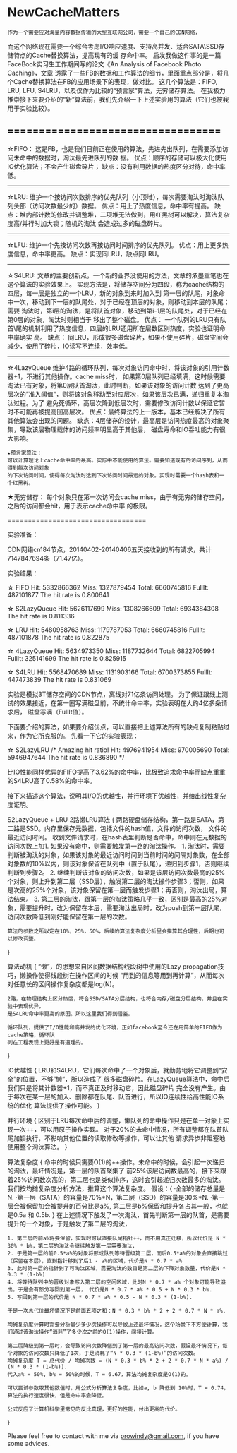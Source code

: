 NewCacheMatters
===============


	作为一个需要应对海量内容数据传输的大型互联网公司，需要一个自己的CDN网络，
而这个网络现在需要一个综合考虑I/O响应速度、支持高并发、适合SATA\SSD存储特点的Cache替换算法，提高现有的缓
存命中率。
	启发我做这件事的是一篇FaceBook实习生工作期间写的论文《An Analysis of Facebook Photo Caching》，文章
透露了一些FB的数据和工作算法的细节，里面重点部分是，将几个Cache替换算法在FB的应用场景下的表现，做对比。
这几个算法是：FIFO, LRU, LFU, S4LRU，以及仅作为比较的“预言家”算法，无穷储存算法。
	在我极力推崇接下来要介绍的“新”算法前，我们先介绍一下上述实验用的算法（它们也被我用于实验比较）。


==================================
-----------------------
☆FIFO：
这是FB，也是我们目前正在使用的算法，先进先出队列，在需要添加访问未命中的数据时，淘汰最先进队列的数
据。
优点：顺序的存储可以极大化使用IO优化算法；不会产生磁盘碎片；
缺点：没有利用数据的热度区分对待，命中率低。

-----------------------
☆LRU: 
维护一个按访问次数排序的优先队列（小顶堆），每次需要淘汰时淘汰队列头部（访问次数最少的）数据。
优点：用上了热度信息，命中率有提高。
缺点：堆内部计数的修改并调整堆，二项堆无法做到，用红黑树可以解决，算法复杂度高/并行时加大锁；随机的淘汰
	  会造成过多的磁盘碎片。
	  
-----------------------
☆LFU: 
维护一个先按访问次数再按访问时间排序的优先队列。
优点：用上更多热度信息，命中率更高。
缺点：实现同LRU，缺点同LRU。

-----------------------
☆S4LRU: 
文章的主要创新点，一个新的业界没使用的方法，文章的浓墨重笔也在这个算法的实验效果上。
实现方法是，将储存空间分为四段，称为cache结构的四层，每一层是独立的一个LRU，新的对象到来时加入到
第一层的队尾，对象命中一次，移动到下一层的队尾处，对于已经在顶层的对象，则移动到本层的队尾；需要
淘汰时，第i层的淘汰，是将队首对象，移动到第i-1层的队尾处，对于已经在第0层的对象，淘汰时则相当于
移出了整个磁盘。
优点： 一个队列的LRU只有队首\尾的机制利用了热度信息，四层的LRU还用所在层数区别热度，实验也证明命中率确实
	   高。
缺点： 同LRU，形成很多磁盘碎片，如果不使用碎片，磁盘空间会减少，使用了碎片，IO读写不连续，效率低。

-----------------------
☆4LazyQueue
维护4路的循环队列，每次对象访问命中时，将该对象的引用计数器+1，不进行其他操作。cache miss时，
如果第0层队列已经填满，这时候需要淘汰已有对象，将第0层队首淘汰，此时判断，如果该对象的访问计数
达到了更高层次的”准入阈值“，则将该对象移动至对应层次，如果该层次已满，递归重复本淘汰过程。为了
避免死循环，高层次降到低层次时，需要修改访问计数以保证它暂时不可能再被提高回高层次。
优点：最终算法的上一版本，基本已经解决了所有其他算法会出现的问题。
缺点：4层储存的设计，最高层是访问热度最高的对象聚集，导致该层物理载体的访问频率明显高于其他层，
      磁盘寿命和IO吞吐能力有很大影响。

~~~~~~~~~~~~~~~~~~~~~~~
★预言家算法：
可以计算理论上cache命中率的最高。实际中不能使用的算法。需要知道既有的访问序列，从而得到每次访问对象
的下次访问时间，使得每次淘汰时选到下次访问时间最远的对象。实现时需要一个hash表和一个红黑树。

~~~~~~~~~~~~~~~~~~~~~~~
★无穷储存：
每个对象只在第一次访问会cache miss，由于有无穷的储存空间，之后的访问都会hit，用于表示cache命中率
的极限。

==================================


实验准备：

CDN网络cn184节点，20140402-20140406五天接收到的所有请求，共计7147847694条（71.47亿）。

实验结果：

☆ FIFO
Hit: 	5332866362
Miss: 	1327879454
Total: 	6660745816
FullIt: 487101877
The hit rate is 0.800641

☆ S2LazyQueue
Hit: 	5626117699
Miss: 	1308266609
Total: 	6934384308
The hit rate is 0.811336

☆ LRU
Hit: 	5480958763
Miss: 	1179787053
Total:	6660745816
FullIt:	487101878
The hit rate is 0.822875

☆ 4LazyQueue
Hit: 	5634973350
Miss: 	1187732644
Total:	6822705994
FullIt: 325141699
The hit rate is 0.825915


☆ S4LRU
Hit: 	5568470689
Miss: 	1131903166
Total: 	6700373855
FullIt: 447473839
The hit rate is 0.831069



实验是模拟3T储存空间的CDN节点，离线对71亿条访问处理。
为了保证跟线上测试的效果接近，在第一圈写满磁盘前，不统计命中率，实验表明在大约4亿多条请求后，
磁盘写满（FullIt值）。

下面要介绍的算法，如果要介绍优点，可以直接把上述算法所有的缺点复制粘贴过来，作为它所克服的。
先看一下它的实验表现：

☆ S2LazyLRU
/* Amazing hit ratio!
Hit: 4976941954
Miss: 970005690
Total: 5946947644
The hit rate is 0.836890
*/

比IO性能同样优异的FIFO提高了3.62%的命中率，比极致追求命中率而缺点重重的S4LRU高了0.58%的命中率。


接下来描述这个算法，说明其I/O的优越性，并行环境下优越性，并给出线性复杂度证明。

S2LazyQueue + LRU
2路懒LRU算法
{
	两路硬盘储存结构，第一路是SATA，第二路是SSD。内存里保存元数据，包括文件的hash值，文件的访问次数，
文件的最近访问时间。
    收到文件请求时，在hash表里判断是否命中，命中则在元数据的访问次数上加1.
    如果没有命中，则需要触发第一路的淘汰操作。
    1. 淘汰时，需要判断被淘汰的对象，如果该对象的最近访问时间到当前时间的间隔对象数，在全部对象数的10%以内，则该对象保留在队列中（置于队尾），递归到步骤1，否则继续判断到步骤2。
    2. 继续判断该对象的访问次数，如果是该层访问次数最高的25%个对象，则上升到第二层（SSD层），触发第二层的淘汰操作步骤3；否则，如果是次高的25%个对象，该对象保留在第一层而触发步骤1；再否则，淘汰出局，算法结束。
    3. 第二层的淘汰，跟第一层的淘汰策略几乎一致，区别是最高的25%对象，需要提升时，改为保留在本层，需要淘汰出局时，改为push到第一层队尾，访问次数降低到刚好能保留在第一层的次数。
    
    算法的参数之所以定在10%，25%，50%，后续的算法复杂度分析里会推算其合理性，后期也可以修改调整。
}

算法动机
{
	“懒”，的思想来自区间数据结构线段树中使用的Lazy propagation技巧，懒操作使得线段树在操作区间的时候
	“用到的信息等用到再计算”，从而每次对任意长的区间操作复杂度都是log(N)。
	
	2路，在物理结构上区分热度，符合SSD/SATA分层结构，也符合内存/磁盘分层结构，并且在实验中表现优异，
	是S4LRU命中率更高的原因。所以这里我们得到借鉴。
	
	循环队列，提供了I/O性能和高并发的优化环境，正如facebook至今还在用简单的FIFO作为cache策略，循环队
	列在工程表现上更好是有道理的。
}
	

IO优越性
{
	LRU和S4LRU，它们每次命中了一个对象后，就勤劳地将它调整到“安全”的位置，不够”懒“，所以造成了
	很多磁盘碎片。在LazyQueue算法中，命中后我们只是将其计数器+1，而不真正及时移动它，因此磁盘碎片
	完全没有产生。由于每次在某一层的加入、删除都在队尾、队首进行，所以IO连续性给高性能IO系统的优化
	算法提供了操作可能。
}

并行环境
{
	区别于LRU每次命中后的调整，懒队列的命中操作只是在单一对象上实现一次++，可以用原子操作实现。
	对于20%的未命中情况，所有调整都在队首队尾加锁执行，不影响其他位置的读取修改等操作，可以让其他
	请求异步非阻塞地使用整个淘汰算法。
}


算法复杂度
{
	命中的时候只需要O(1)的++操作。未命中的时候，会引起一次递归的淘汰，最坏情况是，第一层的队首聚集了
前25%该层访问数最高的，接下来跟着25%访问数次高的，第二层也是类似排序，这时会引起递归次数最多的淘汰。
    我们按均摊复杂度分析方法，推算这个算法复杂度。
    假设：{
    ·全部的储存总量是N.
    ·第一层（SATA）的容量是70%*N，第二层（SSD）的容量是30%*N.
    ·第一层会被保留加会被提升的百分比是a%, 第二层是b%保留和提升各占其一般，也就是0.5a 和 0.5b.
    }
    在上述情况下触发了一次淘汰，首先判断第一层的队首，是需要提升的一个对象，于是触发了第二层的淘汰，

    1. 第二层的前a%将要保留，实现时可以直接队尾指针++，而不用真正迁移，所以代价是 N * 30% * b%，第二层的淘汰会继续触发第一层需要淘汰，
    2. 于是第一层的前0.5*a%的对象将形成队列等待晋级第二层，而后0.5*a%的对象会直接跳过（保留在本层），直到指针移到了后1 - a%的区域，代价是N * 0.7 * a%
    3. 此时第一层的指针到了可淘汰区域，需要淘汰的数目是第二层的下降对象数量，代价是N * 0.3 * (1-b%)
    4. 将等待队列中的晋级对象写入第二层的空闲区域，此时N * 0.7 * a% 个对象可能导致溢出，于是会有部分写回到第一层， 代价是N * 0.7 * a% * 0.5 + N * 0.3 * b%.
    5. 写回到第一层的代价是 N * 0.7 * a% * 0.5 - N * 0.3 * (1-b%).
    
    于是一次总代价最坏情况下是前面五项之和：N * 0.3 * b% * 2 + 2 * 0.7 * N * a%.
    
    均摊复杂度计算时需要分析最少多少次操作可以导致上述最坏情况，这个场景下不方便计算，我们通过该淘汰操作“消耗”了多少次之前的O(1)操作，间接计算。
    
    第二层降级到第一层时，会导致访问次数降低到了第一层的最高访问次数，假设最坏情况下，每个对象的访问次数只降低了1次，于是消耗了“N * 0.3 * (1-b%)”的访问次数。
    均摊复杂度 T = 总代价 / 均摊次数 = (N * 0.3 * b% * 2 + 2 * 0.7 * N * a%) / (N * 0.3 * (1-b%)).
    代入a% = 50%, b% = 50%的时候，T = 6.67，算法均摊复杂度是O(1)的。
    
    可以尝试参数取其他数值时，用公式分析算法复杂度，比如a, b 降低到 10%时，T = 0.74，算法的执行速度很快，但是命中率会降低。
    
    公式反应了计算机科学里常见的反比真理，更好的性能，付出更高的代价。
  
    
	
}
	

Please feel free to contact with me via prowindy@gmail.com, if you have some advices.
	   
	   
	   
	   
	   
	   
	   
	   
	   
	   
	   
	   
	   
	   
	   
	   

